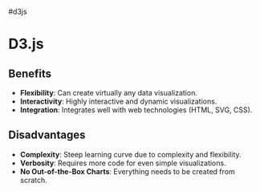 #d3js
# D3.js

## Benefits

- **Flexibility**: Can create virtually any data visualization.
- **Interactivity**: Highly interactive and dynamic visualizations.
- **Integration**: Integrates well with web technologies (HTML, SVG, CSS).

## Disadvantages

- **Complexity**: Steep learning curve due to complexity and flexibility.
- **Verbosity**: Requires more code for even simple visualizations.
- **No Out-of-the-Box Charts**: Everything needs to be created from scratch.